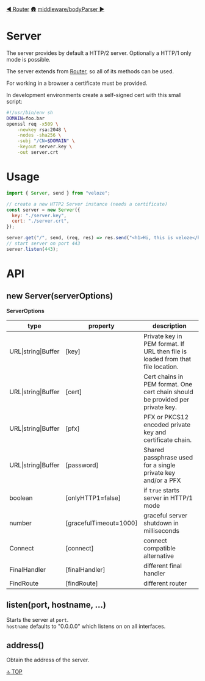 [◀︎ Router](../core/Router.md)
[🛖](../index.md)
[middleware/bodyParser ▶](../middleware/bodyParser.md)

# Server

The server provides by default a HTTP/2 server. Optionally a HTTP/1 only mode is
possible.

The server extends from [Router][], so all of its methods can be used.

For working in a browser a certificate must be provided.

In development environments create a self-signed cert with this small script:

```sh
#!/usr/bin/env sh
DOMAIN=foo.bar
openssl req -x509 \
	-newkey rsa:2048 \
	-nodes -sha256 \
	-subj "/CN=$DOMAIN" \
	-keyout server.key \
	-out server.crt
```

# Usage

```js
import { Server, send } from "veloze";

// create a new HTTP2 Server instance (needs a certificate)
const server = new Server({
  key: "./server.key",
  cert: "./server.crt",
});

server.get("/", send, (req, res) => res.send("<h1>Hi, this is veloze</h1>"));
// start server on port 443
server.listen(443);
```

# API

## new Server(serverOptions)

**ServerOptions**

| type                | property                | description                                                                    |
| ------------------- | ----------------------- | ------------------------------------------------------------------------------ |
| URL\|string\|Buffer | \[key]                  | Private key in PEM format. If URL then file is loaded from that file location. |
| URL\|string\|Buffer | \[cert]                 | Cert chains in PEM format. One cert chain should be provided per private key.  |
| URL\|string\|Buffer | \[pfx]                  | PFX or PKCS12 encoded private key and certificate chain.                       |
| URL\|string\|Buffer | \[password]             | Shared passphrase used for a single private key and/or a PFX                   |
| boolean             | \[onlyHTTP1=false]      | if `true` starts server in HTTP/1 mode                                         |
| number              | \[gracefulTimeout=1000] | graceful server shutdown in milliseconds                                       |
| Connect             | \[connect]              | connect compatible alternative                                                 |
| FinalHandler        | \[finalHandler]         | different final handler                                                        |
| FindRoute           | \[findRoute]            | different router                                                               |

## listen(port, hostname, ...)

Starts the server at `port`.  
`hostname` defaults to "0.0.0.0" which listens on on all interfaces.

## address() 

Obtain the address of the server.

[router]: ./Router.md

[🔝 TOP](#top)
